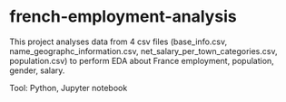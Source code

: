 # french-employment-analysis

This project analyses data from 4 csv files (base_info.csv, name_geographc_information.csv, net_salary_per_town_categories.csv, population.csv)
to perform EDA about France employment, population, gender, salary.

Tool: Python, Jupyter notebook
